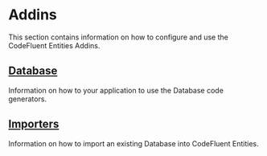 # Addins

This section contains information on how to configure and use the CodeFluent Entities Addins.

## [Database](addins/database.md)

Information on how to your application to use the Database code generators.

## [Importers](addins/importers.md)

Information on how to import an existing Database into CodeFluent Entities.